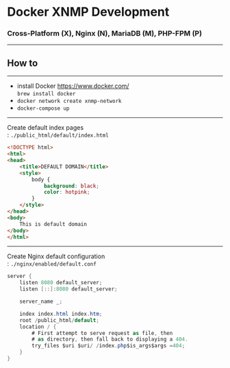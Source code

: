 # Docker XNMP Development
### Cross-Platform (X), Nginx (N), MariaDB (M), PHP-FPM (P)
--- 

## How to
---
- install Docker https://www.docker.com/  
    `brew install docker`
- `docker network create xnmp-network`
- `docker-compose up`
---
Create default index pages  
: `./public_html/default/index.html`
```html
<!DOCTYPE html>  
<html>  
<head>  
	<title>DEFAULT DOMAIN</title>
    <style>
        body {
            background: black;
            color: hotpink;
        }
    </style>
</head>
<body>
	This is default domain
</body>
</html>
```


---
Create Nginx default configuration   
: `./nginx/enabled/default.conf`
```c#
server {
	listen 8080 default_server;
	listen [::]:8080 default_server;

	server_name _;

	index index.html index.htm;
	root /public_html/default;
	location / {
		# First attempt to serve request as file, then
		# as directory, then fall back to displaying a 404.
		try_files $uri $uri/ /index.php$is_args$args =404;
	}
}
```

